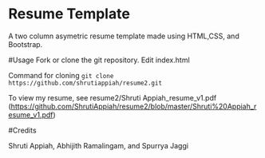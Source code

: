 # Resume Template
A two column asymetric resume template made using HTML,CSS, and Bootstrap.

#Usage
Fork or clone the git repository. Edit index.html

Command for cloning
```git clone https://github.com/shrutiappiah/resume2.git```

To view my resume, see resume2/Shruti Appiah_resume_v1.pdf (https://github.com/ShrutiAppiah/resume2/blob/master/Shruti%20Appiah_resume_v1.pdf)

#Credits

Shruti Appiah, Abhijith Ramalingam, and Spurrya Jaggi

